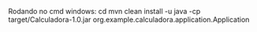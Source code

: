 Rodando no cmd windows: 
                        cd <caminhoDaPastaCalculadora>
                        mvn clean install -u
                        java -cp target/Calculadora-1.0.jar org.example.calculadora.application.Application
